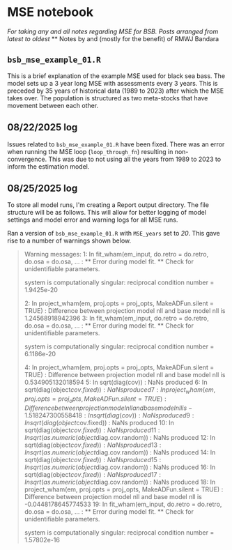 # MSE notebook

*For taking any and all notes regarding MSE for BSB. Posts arranged from latest to oldest*
** Notes by and (mostly for the benefit) of RMWJ Bandara

## `bsb_mse_example_01.R`

This is a brief explanation of the example MSE used for black sea bass.
The model sets up a 3 year long MSE with assessments every 3 years. This is 
preceded by 35 years of historical data (1989 to 2023) after which the MSE 
takes over. The population is structured as two meta-stocks that have movement 
between each other. 

## 08/22/2025 log

Issues related to `bsb_mse_example_01.R` have been fixed. There was an error when 
running the MSE loop (`loop_through_fn`) resulting in non-convergence. This was due to 
not using all the years from 1989 to 2023 to inform the estimation model. 

## 08/25/2025 log

To store all model runs, I'm creating a Report output directory. The file structure 
will be as follows. This will allow for better logging of model settings and 
model error and warning logs for all MSE runs.

Ran a version of `bsb_mse_example_01.R` with `MSE_years` set to _20_. This gave rise 
to a number of warnings shown below.

>Warning messages:
>1: In fit_wham(em_input, do.retro = do.retro, do.osa = do.osa,  ... : 
>** Error during model fit. **
>Check for unidentifiable parameters.
>
>system is computationally singular: reciprocal condition number = 1.9425e-20
>
>2: In project_wham(em, proj.opts = proj_opts, MakeADFun.silent = TRUE) :
>  Difference between projection model nll and base model nll is 1.24568918942396
>3: In fit_wham(em_input, do.retro = do.retro, do.osa = do.osa,  ... : 
>** Error during model fit. **
>Check for unidentifiable parameters.
>
>system is computationally singular: reciprocal condition number = 6.1186e-20
>
>4: In project_wham(em, proj.opts = proj_opts, MakeADFun.silent = TRUE) :
>  Difference between projection model nll and base model nll is 0.534905132018594
>5: In sqrt(diag(cov)) : NaNs produced
>6: In sqrt(diag(object$cov.fixed)) : NaNs produced
>7: In project_wham(em, proj.opts = proj_opts, MakeADFun.silent = TRUE) :
>  Difference between projection model nll and base model nll is -1.51824730055841
>8: In sqrt(diag(cov)) : NaNs produced
>9: In sqrt(diag(object$cov.fixed)) : NaNs produced
>10: In sqrt(diag(object$cov.fixed)) : NaNs produced
>11: In sqrt(as.numeric(object$diag.cov.random)) : NaNs produced
>12: In sqrt(diag(object$cov.fixed)) : NaNs produced
>13: In sqrt(as.numeric(object$diag.cov.random)) : NaNs produced
>14: In sqrt(diag(object$cov.fixed)) : NaNs produced
>15: In sqrt(as.numeric(object$diag.cov.random)) : NaNs produced
>16: In sqrt(diag(object$cov.fixed)) : NaNs produced
>17: In sqrt(as.numeric(object$diag.cov.random)) : NaNs produced
>18: In project_wham(em, proj.opts = proj_opts, MakeADFun.silent = TRUE) :
>  Difference between projection model nll and base model nll is -0.0448178645774533
>19: In fit_wham(em_input, do.retro = do.retro, do.osa = do.osa,  ... : 
>** Error during model fit. **
>Check for unidentifiable parameters.
>
>system is computationally singular: reciprocal condition number = 1.57802e-16

